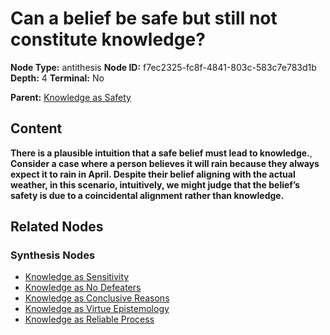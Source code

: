 # Can a belief be safe but still not constitute knowledge?

**Node Type:** antithesis
**Node ID:** f7ec2325-fc8f-4841-803c-583c7e783d1b
**Depth:** 4
**Terminal:** No

**Parent:** [Knowledge as Safety](knowledge-as-safety-synthesis-799a6367-736c-4d6f-8a5b-c7a2f8b8632f.md)

## Content

**There is a plausible intuition that a safe belief must lead to knowledge.**, **Consider a case where a person believes it will rain because they always expect it to rain in April. Despite their belief aligning with the actual weather, in this scenario, intuitively, we might judge that the belief’s safety is due to a coincidental alignment rather than knowledge.**

## Related Nodes

### Synthesis Nodes

- [Knowledge as Sensitivity](knowledge-as-sensitivity-synthesis-ba5f7dbb-d03b-4c74-ac6e-aecd1e4b924b.md)
- [Knowledge as No Defeaters](knowledge-as-no-defeaters-synthesis-87a19f18-7873-4e73-9390-91c411caf0f0.md)
- [Knowledge as Conclusive Reasons](knowledge-as-conclusive-reasons-synthesis-8e76f846-b66d-4721-8e04-d2cd57c74e5b.md)
- [Knowledge as Virtue Epistemology](knowledge-as-virtue-epistemology-synthesis-2c8004f4-9b28-4343-88dc-b613ee05c9e6.md)
- [Knowledge as Reliable Process](knowledge-as-reliable-process-synthesis-5987d14f-6a64-4dc3-8100-4734eed72ef3.md)
